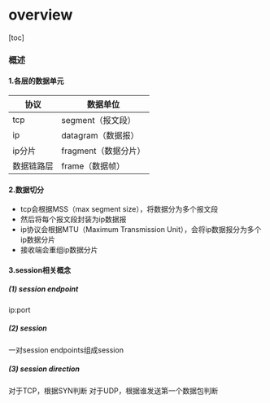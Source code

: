 # overview
[toc]

### 概述

#### 1.各层的数据单元
|协议|数据单位|
|-|-|
|tcp|segment（报文段）|
|ip|datagram（数据报）|
|ip分片|fragment（数据分片）|
|数据链路层|frame（数据帧）|


#### 2.数据切分
* tcp会根据MSS（max segment size），将数据分为多个报文段
* 然后将每个报文段封装为ip数据报
* ip协议会根据MTU（Maximum Transmission Unit），会将ip数据报分为多个ip数据分片
* 接收端会重组ip数据分片

#### 3.session相关概念

##### (1) session endpoint
ip:port

##### (2) session
一对session endpoints组成session

##### (3) session direction
对于TCP，根据SYN判断
对于UDP，根据谁发送第一个数据包判断
